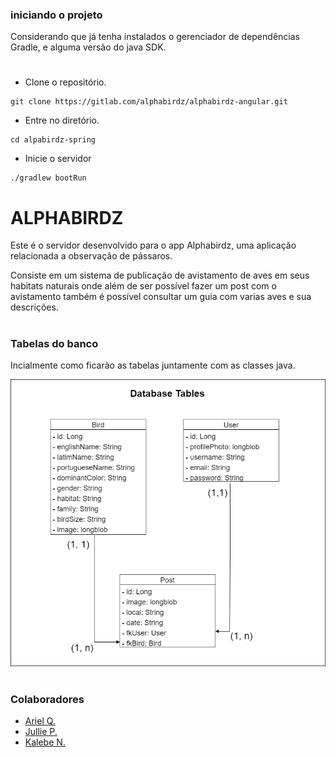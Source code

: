 ### iniciando o projeto

Considerando que já tenha instalados o gerenciador de dependências Gradle, e alguma versão do java SDK.

#

- Clone o repositório.
```
git clone https://gitlab.com/alphabirdz/alphabirdz-angular.git
```
- Entre no diretório.
```
cd alpabirdz-spring
```
- Inicie o servidor
```
./gradlew bootRun
```

#

# ALPHABIRDZ

Este é o servidor desenvolvido para o app Alphabirdz, uma aplicação relacionada a observação de pássaros.

Consiste em um sistema de publicação de avistamento de aves em seus habitats naturais onde além de ser possível fazer um post com o avistamento também é possível consultar um guia com varias aves e sua descrições.
#

### Tabelas do banco 

Incialmente como ficarão as tabelas juntamente com as classes java.

![Database Tables](./assets/img/databese_tables.png)

#

### Colaboradores

- [Ariel Q.](https://gitlab.com/quaresmina)
- [Jullie P.](https://gitlab.com/julliepx)
- [Kalebe N.](https://gitlab.com/kalNascimento)

#